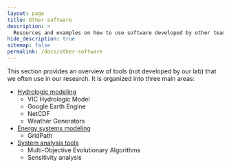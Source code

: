 ```yaml
---
layout: page
title: Other software
description: >
  Resources and examples on how to use software developed by other teams.
hide_description: true
sitemap: false
permalink: /docs/other-software
---
```


This section provides an overview of tools (not developed by our lab) that we often use in our research. It is organized into three main areas:

* [Hydrologic modeling](other-software-hydro.md)
  * VIC Hydrologic Model
  * Google Earth Engine
  * NetCDF
  * Weather Generators
* [Energy systems modeling](other-software-energy.md)
  * GridPath
* [System analysis tools](other-software-systems.md)
  * Multi-Objective Evolutionary Algorithms
  * Sensitivity analysis  




